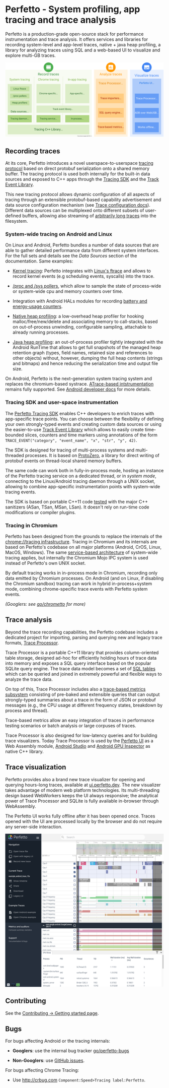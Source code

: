 # Perfetto - System profiling, app tracing and trace analysis

Perfetto is a production-grade open-source stack for performance
instrumentation and trace analysis. It offers services and libraries for
recording system-level and app-level traces, native + java heap profiling, a
library for analyzing traces using SQL and a web-based UI to visualize and
explore multi-GB traces.

![Perfetto stack](/docs/images/perfetto-stack.svg)

## Recording traces

At its core, Perfetto introduces a novel userspace-to-userspace
[tracing protocol](/docs/design-docs/api-and-abi.md#tracing-protocol-abi) based
on direct protobuf serialization onto a shared memory buffer. The tracing
protocol is used both internally for the built-in data sources and exposed to
C++ apps through the [Tracing SDK](/docs/instrumentation/tracing-sdk.md) and the
[Track Event Library](/docs/instrumentation/track-events.md).

This new tracing protocol allows dynamic configuration of all aspects of tracing
through an extensible protobuf-based capability advertisement and data source
configuration mechanism (see
[Trace configuration docs](/docs/concepts/config.md)).
Different data sources can be multiplexed onto different subsets of
user-defined buffers, allowing also streaming of
[arbitrarily long traces](/docs/concepts/config.md#long-traces) into the
filesystem.

### System-wide tracing on Android and Linux

On Linux and Android, Perfetto bundles a number of data sources that are able to
gather detailed performance data from different system interfaces. For the full
sets and details see the _Data Sources_ section of the documentation. Same
examples:

* [Kernel tracing](/docs/data-sources/cpu-scheduling.md): Perfetto integrates
  with [Linux's ftrace][ftrace] and allows to record kernel events (e.g
  scheduling events, syscalls) into the trace.

* [/proc and /sys pollers](/docs/data-sources/memory-counters.md), which allow
  to sample the state of process-wide or system-wide cpu and memory counters
  over time.

* Integration with Android HALs modules for recording [battery and energy-usage
  counters](/docs/data-sources/battery-counters.md).

* [Native heap profiling](/docs/data-sources/native-heap-profiler.md): a
  low-overhead heap profiler for hooking malloc/free/new/delete and associating
  memory to call-stacks, based on out-of-process unwinding, configurable
  sampling, attachable to already running processes.

* [Java heap profiling](/docs/data-sources/java-heap-profiler.md): an
  out-of-process profiler tightly integrated with the Android RunTime that
  allows to get full snapshots of the managed heap retention graph (types,
  field names, retained size and references to other objects) without, however,
  dumping the full heap contents (strings and bitmaps) and hence reducing the
  serialization time and output file size.

On Android, Perfetto is the next-generation system tracing system and replaces
the chromium-based systrace.
[ATrace-based intstrumentation](/docs/data-sources/atrace.md) remains fully
supported.
See [Android developer docs](https://developer.android.com/topic/performance/tracing)
for more details.

### Tracing SDK and user-space instrumentation

The [Perfetto Tracing SDK](/docs/instrumentation/tracing-sdk.md) enables C++
developers to enrich traces with app-specific trace points. You can choose
between the flexibility of defining your own strongly-typed events and creating
custom data sources or using the easier-to-use
[Track Event Library](/docs/instrumentation/track-events.md) which allows to
easily create time-bounded slices, counters and time markers using annotations
of the form `TRACE_EVENT("category", "event_name", "x", "str", "y", 42)`.

The SDK is designed for tracing of multi-process systems and multi-threaded
processes. It is based on [ProtoZero](/docs/design-docs/protozero.md), a library
for direct writing of protobuf events on thread-local shared memory buffers.

The same code can work both in fully-in-process mode, hosting an instance of the
Perfetto tracing service on a dedicated thread, or in _system mode_, connecting
to the Linux/Android tracing daemon through a UNIX socket, allowing to combine
app-specific instrumentation points with system-wide tracing events.

The SDK is based on portable C++11 code [tested](/docs/contributing/testing.md)
with the major C++ sanitizers (ASan, TSan, MSan, LSan). It doesn't rely on
run-time code modifications or compiler plugins.

### Tracing in Chromium

Perfetto has been designed from the grounds to replace the internals of the
[chrome://tracing infrastructure][chrome-tracing]. Tracing in Chromium and its
internals are based on Perfetto's codebase on all major platforms (Android,
CrOS, Linux, MacOS, Windows).
The same [service-based architecture](/docs/concepts/service-model.md) of
system-wide tracing applies, but internally the Chromium Mojo IPC system is
used instead of Perfetto's own UNIX socket.

By default tracing works in in-process mode in Chromium, recording only data
emitted by Chromium processes. On Android (and on Linux, if disabling the
Chromium sandbox) tracing can work in hybrid in-process+system mode, combining
chrome-specific trace events with Perfetto system events.

_(Googlers: see [go/chrometto](https://goto.google.com/chrometto) for more)_

## Trace analysis

Beyond the trace recording capabilities, the Perfetto codebase includes a
dedicated project for importing, parsing and querying new and legacy trace
formats, [Trace Processor](/docs/analysis/trace-processor.md).

Trace Processor is a portable C++11 library that provides column-oriented
table storage, designed ad-hoc for efficiently holding hours of trace data
into memory and exposes a SQL query interface based on the popular SQLite query
engine.
The trace data model becomes a set of
[SQL tables](/docs/analysis/sql-tables.autogen) which can be queried and joined
in extremely powerful and flexible ways to analyze the trace data.

On top of this, Trace Processor includes also a
[trace-based metrics subsystem](/docs/analysis/metrics.md) consisting of
pre-baked and extensible queries that can output strongly-typed summaries
about a trace in the form of JSON or protobuf messages (e.g., the CPU usage
at different frequency states, breakdown by process and thread).

Trace-based metrics allow an easy integration of traces in performance testing
scenarios or batch analysis or large corpuses of traces.

Trace Processor is also designed for low-latency queries and for building
trace visualizers. Today Trace Processor is used by the
[Perfetto UI](https://ui.perfetto.dev) as a Web Assembly module,
[Android Studio](https://developer.android.com/studio) and
[Android GPU Inspector](https://gpuinspector.dev/) as native C++ library.

## Trace visualization

Perfetto provides also a brand new trace visualizer for opening and querying
hours-long traces, available at [ui.perfetto.dev](https://ui.perfetto.dev).
The new visualizer takes advantage of modern web platform technologies.
Its multi-threading design based WebWorkers keeps the UI always responsive;
the analytical power of Trace Processor and SQLite is fully available in-browser
through WebAssembly.

The Perfetto UI works fully offline after it has been opened once. Traces opened
with the UI are processed locally by the browser and do not require any
server-side interaction.

![Perfetto UI screenshot](/docs/images/perfetto-ui-screenshot.png)

## Contributing

See the [Contributing -> Getting started page](/docs/contributing/getting-started.md).

## Bugs

For bugs affecting Android or the tracing internals:

* **Googlers**: use the internal bug tracker [go/perfetto-bugs](http://goto.google.com/perfetto-bugs)

* **Non-Googlers**: use [GitHub issues](https://github.com/google/perfetto/issues).

For bugs affecting Chrome Tracing:

* Use http://crbug.com `Component:Speed>Tracing label:Perfetto`.

[ftrace]: https://www.kernel.org/doc/Documentation/trace/ftrace.txt
[chrome-tracing]: https://www.chromium.org/developers/how-tos/trace-event-profiling-tool
